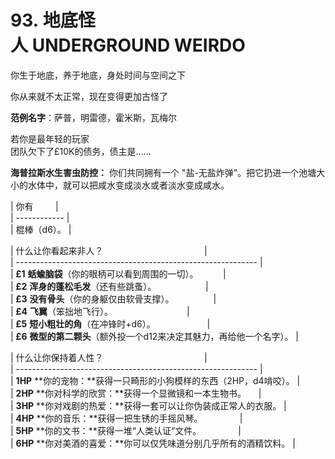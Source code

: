 # 93. 地底怪人 UNDERGROUND WEIRDO  
  
你生于地底，养于地底，身处时间与空间之下  
  
你从来就不太正常，现在变得更加古怪了  
  
**范例名字**：萨普，明雷德，霍米斯，瓦梅尔  
  
若你是最年轻的玩家  
团队欠下了£10K的债务，债主是……  
  
**海普拉斯水生害虫防控：** 你们共同拥有一个 "盐-无盐炸弹"。把它扔进一个池塘大小的水体中，就可以把咸水变成淡水或者淡水变成咸水。  
  
  
| 你有         |  
| ------------ |  
| 棍棒（d6）。 |  
  
| 什么让你看起来非人？                                         |  
| ------------------------------------------------------------ |  
| **£1** **蛞蝓脑袋**（你的眼柄可以看到周围的一切）。          |  
| **£2** **浑身的蓬松毛发**（还有些跳蚤）。                    |  
| **£3** **没有骨头**（你的身躯仅由软骨支撑）。                |  
| **£4** **飞翼**（笨拙地飞行）。                              |  
| **£5** **短小粗壮的角**（在冲锋时+d6）。                     |  
| **£6** **微型的第二颗头**（额外投一个d12来决定其魅力，再给他一个名字）。 |  
  
| 什么让你保持着人性？                                         |  
| ------------------------------------------------------------ |  
| **1HP** **你的宠物：**获得一只畸形的小狗模样的东西（2HP，d4啃咬）。 |  
| **2HP** **你对科学的欣赏：**获得一个显微镜和一本生物书。     |  
| **3HP** **你对戏剧的热爱：**获得一套可以让你伪装成正常人的衣服。 |  
| **4HP** **你的音乐：**获得一把生锈的手摇风琴。               |  
| **5HP** **你的文书：**获得一堆“人类认证”文件。               |  
| **6HP** **你对美酒的喜爱：**你可以仅凭味道分别几乎所有的酒精饮料。 |
